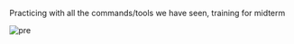 Practicing with all the commands/tools we have seen, training for midterm

![pre](https://github.com/edoardottt/MSc-CyberSecurity-Sapienza/blob/main/Laboratory-of-Network-Design-and-Configuration/exercises/ex008-25-03-2021/pre.png)
